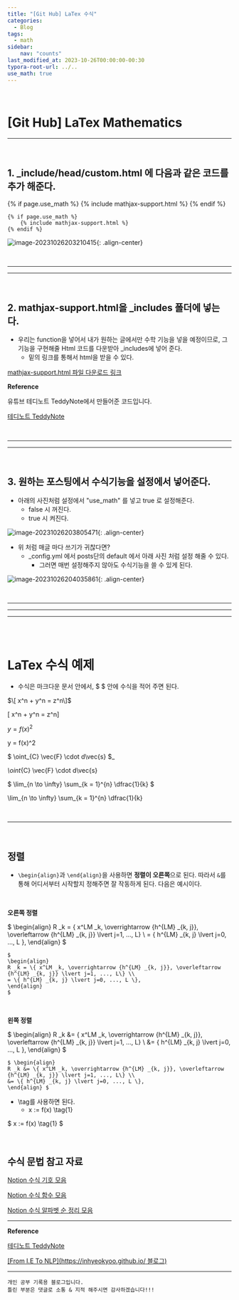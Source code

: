 ```yaml
---
title: "[Git Hub] LaTex 수식"
categories: 
  - Blog
tags:
  - math
sidebar:   
    nav: "counts"
last_modified_at: 2023-10-26T00:00:00-00:30
typora-root-url: ../..
use_math: true
---
```


<br>



# [Git Hub] LaTex Mathematics

---

<br>

## 1. _include/head/custom.html 에 다음과 같은 코드를 추가 해준다.

{% if page.use_math %}
    {% include mathjax-support.html %}
{% endif %}

```
{% if page.use_math %}
    {% include mathjax-support.html %}
{% endif %}
```



![image-20231026203210415](/images/2023-10-26-mathjax/image-20231026203210415.png){: .align-center}



<br>

---

---

<br>

## 2. mathjax-support.html을 _includes 폴더에 넣는다.

- 우리는 function을 넣어서 내가 원하는 글에서만 수학 기능을 넣을 예정이므로, 그 기능을 구현해줄 Html 코드를 다운받아 _includes에 넣어 준다.
  - 밑의 링크를 통해서 html을 받을 수 있다.

 [mathjax-support.html 파일 다운로드 링크](https://www.youtube.com/redirect?event=video_description&redir_token=QUFFLUhqazE0c2FHeVRKWTc5ajF2ZXV6QnUtV0xORDJuZ3xBQ3Jtc0ttcVJsQTVhT0Q5Z2ZqTVpHUDVKRHEzZ3c5N00yNHNnU0c4ZUVWdnc1azQ5OGJrUFhHcFFab1lsdFZ4a1ZzRGRNdmxSWmFIS3FrZ1VwM2NWNnZkd2gxZTNQOGhhRGVrTFFRRHNoOEhOWnNZaUhHX0JuQQ&q=https%3A%2F%2Fbit.ly%2F3Y7lQmu&v=3O08iA_BFbM)

**Reference**

유튜브 테디노트 TeddyNote에서 만들어준 코드입니다.

[테디노트 TeddyNote](https://www.youtube.com/watch?v=3O08iA_BFbM&list=PLIMb_GuNnFwfMm3alTSOmDK4AnpdG7USY&index=8&ab_channel=%ED%85%8C%EB%94%94%EB%85%B8%ED%8A%B8TeddyNote)

<br>

---

---

<br>

## 3. 원하는 포스팅에서 수식기능을 설정에서 넣어준다.

- 아래의 사진처럼 설정에서 "use_math" 를 넣고 true 로 설정해준다.
  - false 시 꺼진다.
  - true 시 켜진다.

![image-20231026203805471](/images/2023-10-26-mathjax/image-20231026203805471.png){: .align-center}

- 위 처럼 매글 마다 쓰기가 귀찮다면?
  - _config.yml 에서 posts단의 default 에서  아래 사진 처럼 설정 해줄 수 있다.
    - 그러면 매번 설정해주지 않아도 수식기능을 쓸 수 있게 된다.

![image-20231026204035861](/images/2023-10-26-mathjax/image-20231026204035861.png){: .align-center}

<br>

---

---

---

<br>

<br>

# LaTex 수식 예제

- 수식은 마크다운 문서 안에서, $ $ 안에 수식을 적어 주면 된다.

$\[ x^n + y^n = z^n\]$

\[ x^n + y^n = z^n\]

$y = f(x)^2$

y = f(x)^2

$ \oint_{C} \vec{F} \cdot d\vec{s} $_

_\oint_{C} \vec{F} \cdot d\vec{s} 

$ \lim_{n \to \infty} \sum_{k = 1}^{n} \dfrac{1}{k} $

\lim_{n \to \infty} \sum_{k = 1}^{n} \dfrac{1}{k}

<br>

---

<br>

## 정렬

- `\begin{align}`과 `\end{align}`을 사용하면 **정렬이 오른쪽**으로 된다. 따라서 `&`를 통해 어디서부터 시작할지 정해주면 잘 작동하게 된다. 다음은 예시이다.

<br>

**오른쪽 정렬**

$ \begin{align}
R _k = \{ x^LM _k, \overrightarrow {h^{LM} _{k, j}}, \overleftarrow {h^{LM} _{k, j}} \lvert j=1, ..., L\} \\
= \{ h^{LM} _{k, j} \lvert j=0, ..., L \},
\end{align} $

```
$
\begin{align}
R _k = \{ x^LM _k, \overrightarrow {h^{LM} _{k, j}}, \overleftarrow {h^{LM} _{k, j}} \lvert j=1, ..., L\} \\
= \{ h^{LM} _{k, j} \lvert j=0, ..., L \},
\end{align}
$
```

<br>

**왼쪽 정렬**

$ \begin{align}
R _k &= \{ x^LM _k, \overrightarrow {h^{LM} _{k, j}}, \overleftarrow {h^{LM} _{k, j}} \lvert j=1, ..., L\} \\
&= \{ h^{LM} _{k, j} \lvert j=0, ..., L \},
\end{align} $



```
$ \begin{align}
R _k &= \{ x^LM _k, \overrightarrow {h^{LM} _{k, j}}, \overleftarrow {h^{LM} _{k, j}} \lvert j=1, ..., L\} \\
&= \{ h^{LM} _{k, j} \lvert j=0, ..., L \},
\end{align} $
```



- \tag를 사용하면 된다.
  - x := f(x) \tag{1}

$ x := f(x) \tag{1} $



<br>

## 수식 문법 참고 자료

[Notion 수식 기호 모음](https://www.math.brown.edu/johsilve/ReferenceCards/TeXRefCard.v1.5.pdf)

[Notion 수식 함수 모음](https://katex.org/docs/supported.html)

[Notion 수식 알파벳 순 정리 모음](https://katex.org/docs/support_table.html)

---

**Reference**

[테디노트 TeddyNote](https://www.youtube.com/watch?v=3O08iA_BFbM&list=PLIMb_GuNnFwfMm3alTSOmDK4AnpdG7USY&index=8&ab_channel=%ED%85%8C%EB%94%94%EB%85%B8%ED%8A%B8TeddyNote)

[[From I.E To NLP](https://inhyeokyoo.github.io/ 블로그)](https://inhyeokyoo.github.io/github%20pages/markdown-equation/#%EC%84%A0%ED%98%95%EB%8C%80%EC%88%98)

---

```
개인 공부 기록용 블로그입니다.
틀린 부분은 댓글로 소통 & 지적 해주시면 감사하겠습니다!!!
```
